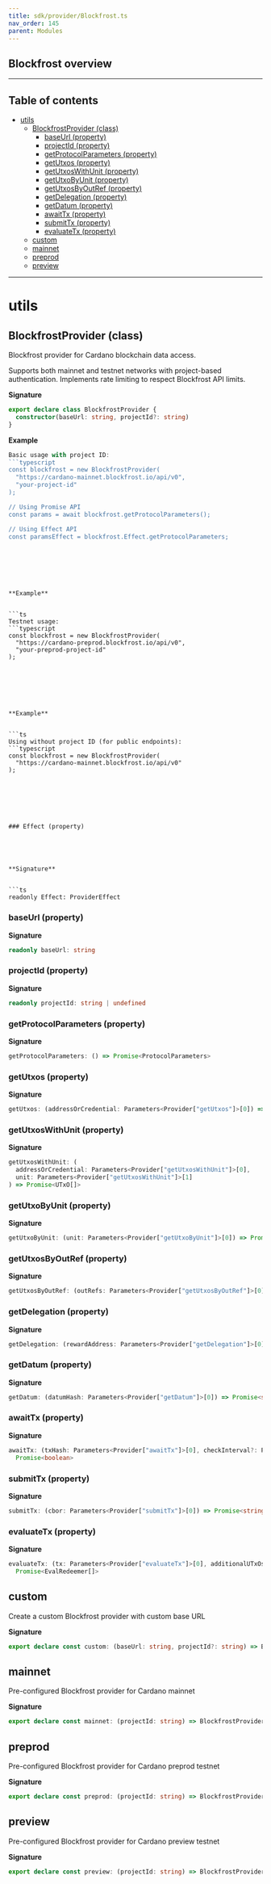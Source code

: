 ```yaml
---
title: sdk/provider/Blockfrost.ts
nav_order: 145
parent: Modules
---
```


## Blockfrost overview

---

<h2 class="text-delta">Table of contents</h2>

- [utils](#utils)
  - [BlockfrostProvider (class)](#blockfrostprovider-class)
    - [baseUrl (property)](#baseurl-property)
    - [projectId (property)](#projectid-property)
    - [getProtocolParameters (property)](#getprotocolparameters-property)
    - [getUtxos (property)](#getutxos-property)
    - [getUtxosWithUnit (property)](#getutxoswithunit-property)
    - [getUtxoByUnit (property)](#getutxobyunit-property)
    - [getUtxosByOutRef (property)](#getutxosbyoutref-property)
    - [getDelegation (property)](#getdelegation-property)
    - [getDatum (property)](#getdatum-property)
    - [awaitTx (property)](#awaittx-property)
    - [submitTx (property)](#submittx-property)
    - [evaluateTx (property)](#evaluatetx-property)
  - [custom](#custom)
  - [mainnet](#mainnet)
  - [preprod](#preprod)
  - [preview](#preview)

---

# utils

## BlockfrostProvider (class)

Blockfrost provider for Cardano blockchain data access.

Supports both mainnet and testnet networks with project-based authentication.
Implements rate limiting to respect Blockfrost API limits.

**Signature**

```ts
export declare class BlockfrostProvider {
  constructor(baseUrl: string, projectId?: string)
}
```

**Example**

````ts
Basic usage with project ID:
```typescript
const blockfrost = new BlockfrostProvider(
  "https://cardano-mainnet.blockfrost.io/api/v0",
  "your-project-id"
);

// Using Promise API
const params = await blockfrost.getProtocolParameters();

// Using Effect API
const paramsEffect = blockfrost.Effect.getProtocolParameters;
````

````






**Example**


```ts
Testnet usage:
```typescript
const blockfrost = new BlockfrostProvider(
  "https://cardano-preprod.blockfrost.io/api/v0",
  "your-preprod-project-id"
);
````

````






**Example**


```ts
Using without project ID (for public endpoints):
```typescript
const blockfrost = new BlockfrostProvider(
  "https://cardano-mainnet.blockfrost.io/api/v0"
);
````

````






### Effect (property)





**Signature**


```ts
readonly Effect: ProviderEffect
````

### baseUrl (property)

**Signature**

```ts
readonly baseUrl: string
```

### projectId (property)

**Signature**

```ts
readonly projectId: string | undefined
```

### getProtocolParameters (property)

**Signature**

```ts
getProtocolParameters: () => Promise<ProtocolParameters>
```

### getUtxos (property)

**Signature**

```ts
getUtxos: (addressOrCredential: Parameters<Provider["getUtxos"]>[0]) => Promise<UTxO[]>
```

### getUtxosWithUnit (property)

**Signature**

```ts
getUtxosWithUnit: (
  addressOrCredential: Parameters<Provider["getUtxosWithUnit"]>[0],
  unit: Parameters<Provider["getUtxosWithUnit"]>[1]
) => Promise<UTxO[]>
```

### getUtxoByUnit (property)

**Signature**

```ts
getUtxoByUnit: (unit: Parameters<Provider["getUtxoByUnit"]>[0]) => Promise<UTxO>
```

### getUtxosByOutRef (property)

**Signature**

```ts
getUtxosByOutRef: (outRefs: Parameters<Provider["getUtxosByOutRef"]>[0]) => Promise<UTxO[]>
```

### getDelegation (property)

**Signature**

```ts
getDelegation: (rewardAddress: Parameters<Provider["getDelegation"]>[0]) => Promise<Delegation>
```

### getDatum (property)

**Signature**

```ts
getDatum: (datumHash: Parameters<Provider["getDatum"]>[0]) => Promise<string>
```

### awaitTx (property)

**Signature**

```ts
awaitTx: (txHash: Parameters<Provider["awaitTx"]>[0], checkInterval?: Parameters<Provider["awaitTx"]>[1]) =>
  Promise<boolean>
```

### submitTx (property)

**Signature**

```ts
submitTx: (cbor: Parameters<Provider["submitTx"]>[0]) => Promise<string>
```

### evaluateTx (property)

**Signature**

```ts
evaluateTx: (tx: Parameters<Provider["evaluateTx"]>[0], additionalUTxOs?: Parameters<Provider["evaluateTx"]>[1]) =>
  Promise<EvalRedeemer[]>
```

## custom

Create a custom Blockfrost provider with custom base URL

**Signature**

```ts
export declare const custom: (baseUrl: string, projectId?: string) => BlockfrostProvider
```

## mainnet

Pre-configured Blockfrost provider for Cardano mainnet

**Signature**

```ts
export declare const mainnet: (projectId: string) => BlockfrostProvider
```

## preprod

Pre-configured Blockfrost provider for Cardano preprod testnet

**Signature**

```ts
export declare const preprod: (projectId: string) => BlockfrostProvider
```

## preview

Pre-configured Blockfrost provider for Cardano preview testnet

**Signature**

```ts
export declare const preview: (projectId: string) => BlockfrostProvider
```
